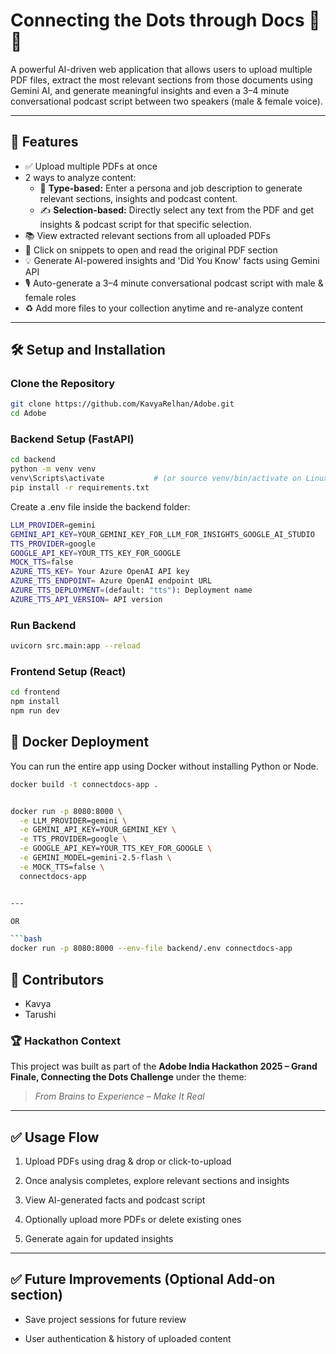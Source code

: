 # Connecting the Dots through Docs 🧠📄

A powerful AI-driven web application that allows users to upload multiple PDF files, extract the most relevant sections from those documents using Gemini AI, and generate meaningful insights and even a 3–4 minute conversational podcast script between two speakers (male & female voice).

---

## 🚀 Features

- ✅ Upload multiple PDFs at once
- 2 ways to analyze content:
  - 📌 **Type-based:** Enter a persona and job description to generate relevant sections, insights and podcast content.
  - ✍️ **Selection-based:** Directly select any text from the PDF and get insights & podcast script for that specific selection.
- 📚 View extracted relevant sections from all uploaded PDFs
- 🧐 Click on snippets to open and read the original PDF section
- 💡 Generate AI-powered insights and 'Did You Know' facts using Gemini API
- 🎙️ Auto-generate a 3–4 minute conversational podcast script with male & female roles
- ♻️ Add more files to your collection anytime and re-analyze content

---

## 🛠️ Setup and Installation

### Clone the Repository

```bash
git clone https://github.com/KavyaRelhan/Adobe.git
cd Adobe
```
### Backend Setup (FastAPI)
```bash
cd backend
python -m venv venv
venv\Scripts\activate           # (or source venv/bin/activate on Linux/Mac)
pip install -r requirements.txt
```
Create a .env file inside the backend folder:
```bash
LLM_PROVIDER=gemini
GEMINI_API_KEY=YOUR_GEMINI_KEY_FOR_LLM_FOR_INSIGHTS_GOOGLE_AI_STUDIO
TTS_PROVIDER=google
GOOGLE_API_KEY=YOUR_TTS_KEY_FOR_GOOGLE
MOCK_TTS=false
AZURE_TTS_KEY= Your Azure OpenAI API key
AZURE_TTS_ENDPOINT= Azure OpenAI endpoint URL
AZURE_TTS_DEPLOYMENT=(default: "tts"): Deployment name
AZURE_TTS_API_VERSION= API version
```

###  Run Backend
```bash
uvicorn src.main:app --reload
```

### Frontend Setup (React)
```bash
cd frontend
npm install
npm run dev
```

## 🐳 Docker Deployment 

You can run the entire app using Docker without installing Python or Node.

```bash
docker build -t connectdocs-app .


docker run -p 8080:8000 \
  -e LLM_PROVIDER=gemini \
  -e GEMINI_API_KEY=YOUR_GEMINI_KEY \
  -e TTS_PROVIDER=google \
  -e GOOGLE_API_KEY=YOUR_TTS_KEY_FOR_GOOGLE \
  -e GEMINI_MODEL=gemini-2.5-flash \
  -e MOCK_TTS=false \
  connectdocs-app


---

OR

```bash
docker run -p 8080:8000 --env-file backend/.env connectdocs-app

```

## 👥 Contributors


- Kavya
- Tarushi



### 🏆 Hackathon Context

This project was built as part of the **Adobe India Hackathon 2025 – Grand Finale, Connecting the Dots Challenge** under the theme:

> _From Brains to Experience – Make It Real_

---

## ✅ Usage Flow

1. Upload PDFs using drag & drop or click-to-upload

2. Once analysis completes, explore relevant sections and insights

3. View AI-generated facts and podcast script

4. Optionally upload more PDFs or delete existing ones

5. Generate again for updated insights

---

## ✅ Future Improvements (Optional Add-on section)

- Save project sessions for future review

- User authentication & history of uploaded content
